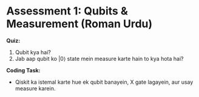 # Assessment 1: Qubits & Measurement (Roman Urdu)

**Quiz:**
1. Qubit kya hai?
2. Jab aap qubit ko |0⟩ state mein measure karte hain to kya hota hai?

**Coding Task:**
- Qiskit ka istemal karte hue ek qubit banayein, X gate lagayein, aur usay measure karein.